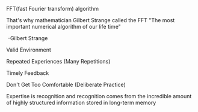 FFT(fast Fourier transform) algorithm

That's why mathematician Gilbert Strange called the FFT "The most important numerical algorithm of our life time"

​																																			-Gilbert Strange



Valid Environment

Repeated Experiences (Many Repetitions)

Timely Feedback

Don't Get Too Comfortable (Deliberate Practice)

Expertise is recognition and recognition comes from the incredible amount of highly structured information stored in long-term memory
